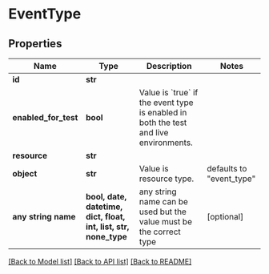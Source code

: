 # EventType


## Properties
Name | Type | Description | Notes
------------ | ------------- | ------------- | -------------
**id** | **str** |  | 
**enabled_for_test** | **bool** | Value is &#x60;true&#x60; if the event type is enabled in both the test and live environments. | 
**resource** | **str** |  | 
**object** | **str** | Value is resource type. | defaults to "event_type"
**any string name** | **bool, date, datetime, dict, float, int, list, str, none_type** | any string name can be used but the value must be the correct type | [optional]

[[Back to Model list]](../README.md#documentation-for-models) [[Back to API list]](../README.md#documentation-for-api-endpoints) [[Back to README]](../README.md)


